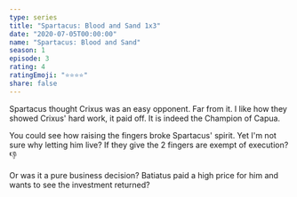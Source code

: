```yaml
---
type: series
title: "Spartacus: Blood and Sand 1x3"
date: "2020-07-05T00:00:00"
name: "Spartacus: Blood and Sand"
season: 1
episode: 3
rating: 4
ratingEmoji: "⭐️⭐️⭐️⭐️"
share: false
---
```


Spartacus thought Crixus was an easy opponent. Far from it. I like how they showed Crixus' hard work, it paid off. It is indeed the Champion of Capua.

You could see how raising the fingers broke Spartacus' spirit. Yet I'm not sure why letting him live? If they give the 2 fingers are exempt of execution? 👎

Or was it a pure business decision? Batiatus paid a high price for him and wants to see the investment returned?
